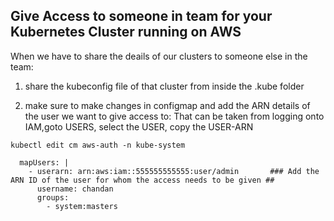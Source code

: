 ## Give Access to someone in team for your Kubernetes Cluster running on AWS  

When we have to share the deails of our clusters to someone else in the team:

1) share the kubeconfig file of that cluster from inside the .kube folder

2) make sure to make changes in configmap and add the ARN details of the user we want to give access to:
That can be taken from logging onto IAM,goto USERS, select the USER, copy the USER-ARN

`kubectl edit cm aws-auth -n kube-system`

```
  mapUsers: |
    - userarn: arn:aws:iam::555555555555:user/admin       ### Add the ARN ID of the user for whom the access needs to be given ##
      username: chandan
      groups:
        - system:masters

```


    

